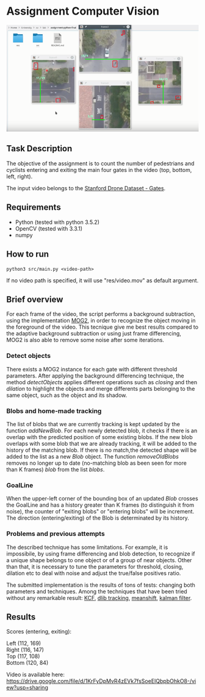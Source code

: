 # Assignment Computer Vision

![result-image](res/sample.PNG "Result")

## Task Description
The objective of the assignment is to count the number of pedestrians and cyclists entering and exiting the main four gates in the video (top, bottom, left, right).

The input video belongs to the [Stanford Drone Dataset - Gates](http://cvgl.stanford.edu/projects/uav_data/).

## Requirements
- Python (tested with python 3.5.2)
- OpenCV (tested with 3.3.1)
- numpy

## How to run

```
python3 src/main.py <video-path>
```

If no video path is specified, it will use "res/video.mov" as default argument.

## Brief overview
For each frame of the video, the script performs a background subtraction, using the implementation [MOG2](https://docs.opencv.org/3.1.0/d7/d7b/classcv_1_1BackgroundSubtractorMOG2.html), in order to recognize the object
moving in the foreground of the video. This tecnique give me best results compared to the adaptive background subtraction or using just frame differencing, MOG2 is also able to remove some noise after some iterations.

### Detect objects
There exists a MOG2 instance for each gate with different threshold parameters. After applying the background differencing technique, the method *detectObjects* applies different operations such as *closing* and then *dilation*
to highlight the objects and merge differents parts belonging to the same object, such as the object and its shadow.

### Blobs and home-made tracking
The list of blobs that we are currently tracking is kept updated by the function *addNewBlob*. For each newly detected blob, it checks if there is an overlap with the predicted position of some existing blobs. If the new blob overlaps with some blob that we are already tracking, it will be added to the history of the matching blob. If there is no match,the detected shape will be added to the list as a new *Blob* object. The function *removeOldBlobs* removes no longer up to date (no-matching blob as been seen for more than K frames) *blob* from the list *blobs*.

### GoalLine
When the upper-left corner of the bounding box of an updated *Blob* crosses the GoalLine and has a history greater than K frames (to distinguish it from noise), the counter of "exiting blobs" or "entering blobs" will be increment. The direction (entering/exiting) of the Blob is determinated by its history.

### Problems and previous attempts
The described technique has some limitations. For example, it is impossibile, by using frame differencing and blob detection, to recognize if a unique shape belongs to one object or of a group of near objects. Other than that, it is necessary to tune the parameters for threshold, closing, dilation etc to deal with noise and adjust the true/false positives ratio.

The submitted implementation is the results of tons of tests: changing both parameters and techniques. Among the techniques that have been tried without any remarkable result: 
[KCF](https://docs.opencv.org/3.2.0/d2/dff/classcv_1_1TrackerKCF.html), [dlib tracking](http://dlib.net/correlation_tracker.py.html), [meanshift](https://docs.opencv.org/trunk/db/df8/tutorial_py_meanshift.html), [kalman filter](https://docs.opencv.org/trunk/dd/d6a/classcv_1_1KalmanFilter.html).

## Results

Scores (entering, exiting):

Left (112, 169)  
Right (116, 147)  
Top (117, 108)  
Bottom (120, 84)

Video is available here: https://drive.google.com/file/d/1KrFyDpMvR4zEVk7fsSoeEIQbpbOhkO8-/view?usp=sharing